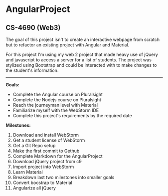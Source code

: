 # AngularProject
## CS-4690 (Web3)

The goal of this project isn't to create an interactive webpage from scratch
but to refactor an existing project with Angular and Material.

For this project I'm using my web 2 project that made heavy use of jQuery and
javascript to access a server for a list of students. The project was stylized 
using Bootstrap and could be interacted with to make changes to the student's 
information. 

<hr />

<p><strong>Goals:</strong></p>
<ul>
<li>Complete the Angular course on Pluralsight</li>
<li>Complete the Nodejs course on Pluralsight</li>
<li>Reach the journeyman level with Material</li>
<li>Familiarize myself with the WebStorm IDE</li>
<li>Complete this project's requirements by the required date</li>
</ul>

<p><strong>Milestones:</strong></p>
<ol>
<li>Download and install WebStorm</li>
<li>Get a student license of WebStorm</li>
<li>Get a Git Repo setup</li>
<li>Make the first commit to Gethub</li>
<li>Complete Markdown for the AngularProject</li>
<li>Download jQuery project from c9</li>
<li>Import project into WebStorm</li>
<li>Learn Material</li>
<li>Breakdown last two milestones into smaller goals</li>
<li>Convert boostrap to Material</li>
<li>Angularize all jQuery</li>
</ol>